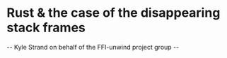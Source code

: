 <!-- title TBD -->
# Rust & the case of the disappearing stack frames

-- Kyle Strand on behalf of the FFI-unwind project group --

<!--

* MUSTs:
  * must be sound way to call `libc` functions that may `pthread_cancel`
  * must be a sound way for `rlua` &c to `longjmp` over Rust frames
* WANTs:
  * specified behavior can't be target-platform-specific
  * optimizations *can* be target-platform-specific
  * no behavior-spec difference between `longjmp` and `pthread_cancel`
  * only permit canceling POFs
* POFs - necessary but not sufficient
  * semantic tracatbility - `longjmp` reliance is visible for all functions
    involved
  * optimization potential when cleanup is "guaranteed"
  * possibilities for compiler warnings & errors
* annotation - need to bikeshed name

-->
